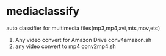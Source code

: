 # mediaclassify
auto classifier for multimedia files(mp3,mp4,avi,mts,mov,etc)


1. Any video convert for Amazon Drive
  conv4amazon.sh
1. any video convert to mp4
 conv2mp4.sh
